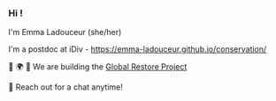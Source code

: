 ###  Hi !

I'm Emma Ladouceur (she/her)

I'm a postdoc at iDiv - https://emma-ladouceur.github.io/conservation/

🌱 🌍 🌱 We are building the [Global Restore Project](https://www.globalrestoreproject.com/)

💬  Reach out for a chat anytime!

